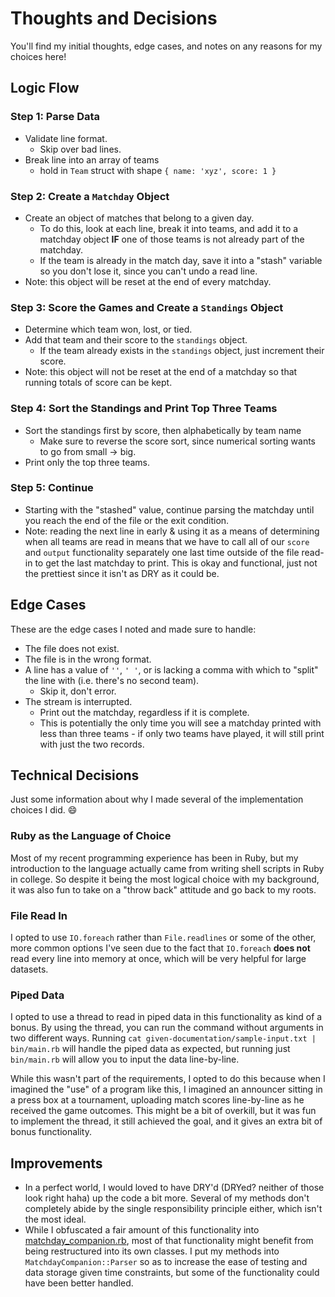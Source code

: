 # Thoughts and Decisions

You'll find my initial thoughts, edge cases, and notes on any reasons for my choices here!

## Logic Flow

### Step 1: Parse Data

- Validate line format.
  - Skip over bad lines.
- Break line into an array of teams
  - hold in `Team` struct with shape `{ name: 'xyz', score: 1 }`

### Step 2: Create a `Matchday` Object

- Create an object of matches that belong to a given day.
  - To do this, look at each line, break it into teams, and add it to a matchday object **IF** one of those teams is not already part of the matchday.
  - If the team is already in the match day, save it into a "stash" variable so you don't lose it, since you can't undo a read line.
- Note: this object will be reset at the end of every matchday.

### Step 3: Score the Games and Create a `Standings` Object

- Determine which team won, lost, or tied.
- Add that team and their score to the `standings` object.
  - If the team already exists in the `standings` object, just increment their score.
- Note: this object will not be reset at the end of a matchday so that running totals of score can be kept.

### Step 4: Sort the Standings and Print Top Three Teams

- Sort the standings first by score, then alphabetically by team name
  - Make sure to reverse the score sort, since numerical sorting wants to go from small -> big.
- Print only the top three teams.

### Step 5: Continue

- Starting with the "stashed" value, continue parsing the matchday until you reach the end of the file or the exit condition.
- Note: reading the next line in early & using it as a means of determining when all teams are read in means that we have to call all of our `score` and `output` functionality separately one last time outside of the file read-in to get the last matchday to print. This is okay and functional, just not the prettiest since it isn't as DRY as it could be.

## Edge Cases

These are the edge cases I noted and made sure to handle:

- The file does not exist.
- The file is in the wrong format.
- A line has a value of `''`, `' '`, or is lacking a comma with which to "split" the line with (i.e. there's no second team).
  - Skip it, don't error.
- The stream is interrupted.
  - Print out the matchday, regardless if it is complete.
  - This is potentially the only time you will see a matchday printed with less than three teams - if only two teams have played, it will still print with just the two records.

## Technical Decisions

Just some information about why I made several of the implementation choices I did. 😄

### Ruby as the Language of Choice

Most of my recent programming experience has been in Ruby, but my introduction to the language actually came from writing shell scripts in Ruby in college. So despite it being the most logical choice with my background, it was also fun to take on a "throw back" attitude and go back to my roots.

### File Read In

I opted to use `IO.foreach` rather than `File.readlines` or some of the other, more common options I've seen due to the fact that `IO.foreach` **does not** read every line into memory at once, which will be very helpful for large datasets.

### Piped Data

I opted to use a thread to read in piped data in this functionality as kind of a bonus. By using the thread, you can run the command without arguments in two different ways. Running `cat given-documentation/sample-input.txt | bin/main.rb` will handle the piped data as expected, but running just `bin/main.rb` will allow you to input the data line-by-line.

While this wasn't part of the requirements, I opted to do this because when I imagined the "use" of a program like this, I imagined an announcer sitting in a press box at a tournament, uploading match scores line-by-line as he received the game outcomes. This might be a bit of overkill, but it was fun to implement the thread, it still achieved the goal, and it gives an extra bit of bonus functionality.

## Improvements

- In a perfect world, I would loved to have DRY'd (DRYed? neither of those look right haha) up the code a bit more. Several of my methods don't completely abide by the single responsibility principle either, which isn't the most ideal.
- While I obfuscated a fair amount of this functionality into [matchday_companion.rb](lib/matchday_companion.rb), most of that functionality might benefit from being restructured into its own classes. I put my methods into `MatchdayCompanion::Parser` so as to increase the ease of testing and data storage given time constraints, but some of the functionality could have been better handled.
